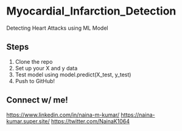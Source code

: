 # Myocardial_Infarction_Detection
Detecting Heart Attacks using ML Model

## Steps
1. Clone the repo
2. Set up your X and y data
3. Test model using model.predict(X_test, y_test)
4. Push to GitHub!

## Connect w/ me!
https://www.linkedin.com/in/naina-m-kumar/
https://naina-kumar.super.site/
https://twitter.com/NainaK1064
